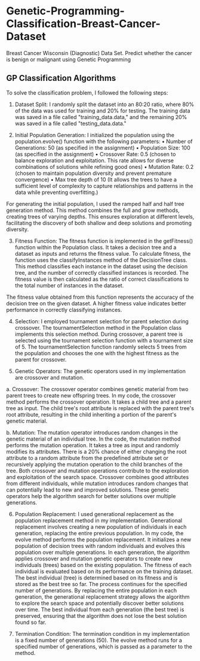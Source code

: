 # Genetic-Programming-Classification-Breast-Cancer-Dataset
Breast Cancer Wisconsin (Diagnostic) Data Set. Predict whether the cancer is benign or malignant using Genetic Programming

## GP Classification Algorithms

To solve the classification problem, I followed the following steps:

1. Dataset Split: I randomly split the dataset into an 80:20 ratio, where 80% of the data was used for training and 20% for testing. The training data was saved in a file called "training_data.data," and the remaining 20% was saved in a file called "testing_data.data."

2. Initial Population Generation: I initialized the population using the population.evolve() function with the following parameters:
• Number of Generations: 50 (as specified in the assignment)
• Population Size: 100 (as specified in the assignment)
• Crossover Rate: 0.5 (chosen to balance exploration and exploitation. This rate allows for diverse combinations of solutions while refining good ones)
• Mutation Rate: 0.2 (chosen to maintain population diversity and prevent premature convergence)
• Max tree depth of 10 (It allows the trees to have a sufficient level of complexity to capture relationships and patterns in the data while preventing overfitting.)

For generating the initial population, I used the ramped half and half tree generation method. This method combines the full and grow methods, creating trees of varying depths. This ensures exploration at different levels, facilitating the discovery of both shallow and deep solutions and promoting diversity.

3. Fitness Function: The fitness function is implemented in the getFitness() function within the Population class. It takes a decision tree and a dataset as inputs and returns the fitness value. To calculate fitness, the function uses the classifyInstances method of the DecisionTree class. This method classifies each instance in the dataset using the decision tree, and the number of correctly classified instances is recorded. The fitness value is then calculated as the ratio of correct classifications to the total number of instances in the dataset.

The fitness value obtained from this function represents the accuracy of the decision tree on the given dataset. A higher fitness value indicates better performance in correctly classifying instances.

4. Selection: I employed tournament selection for parent selection during crossover. The tournamentSelection method in the Population class implements this selection method.
During crossover, a parent tree is selected using the tournament selection function with a tournament size of 5. The tournamentSelection function randomly selects 5 trees from the population and chooses the one with the highest fitness as the parent for crossover.

5. Genetic Operators: The genetic operators used in my implementation are crossover and mutation.

a. Crossover: The crossover operator combines genetic material from two parent trees to create new offspring trees. In my code, the crossover method performs the crossover operation. It takes a child tree and a parent tree as input. The child tree's root attribute is replaced with the parent tree's root attribute, resulting in the child inheriting a portion of the parent's genetic material.

b. Mutation: The mutation operator introduces random changes in the genetic material of an individual tree. In the code, the mutation method performs the mutation operation. It takes a tree as input and randomly modifies its attributes. There is a 20% chance of either changing the root attribute to a random attribute from the predefined attribute set or recursively applying the mutation operation to the child branches of the tree.
Both crossover and mutation operations contribute to the exploration and exploitation of the search space. Crossover combines good attributes from different individuals, while mutation introduces random changes that can potentially lead to new and improved solutions. These genetic operators help the algorithm search for better solutions over multiple generations.

6. Population Replacement: I used generational replacement as the population replacement method in my implementation.
Generational replacement involves creating a new population of individuals in each generation, replacing the entire previous population. In my code, the evolve method performs the population replacement. It initializes a new population of decision trees with random individuals and evolves this population over multiple generations.
In each generation, the algorithm applies crossover and mutation genetic operators to create new individuals (trees) based on the existing population. The fitness of each individual is evaluated based on its performance on the training dataset. The best individual (tree) is determined based on its fitness and is stored as the best tree so far. The process continues for the specified number of generations.
By replacing the entire population in each generation, the generational replacement strategy allows the algorithm to explore the search space and potentially discover better solutions over time. The best individual from each generation (the best tree) is preserved, ensuring that the algorithm does not lose the best solution found so far.

7. Termination Condition: The termination condition in my implementation is a fixed number of generations (50). The evolve method runs for a specified number of generations, which is passed as a parameter to the method.
